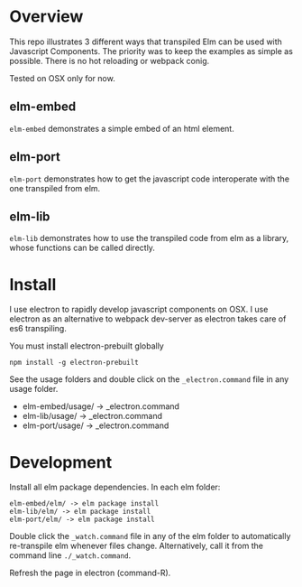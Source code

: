 # Overview

This repo illustrates 3 different ways that transpiled Elm can be used with Javascript Components. The priority was to keep the examples as simple as possible. There is no hot reloading or webpack conig.

Tested on OSX only for now.

## elm-embed

`elm-embed` demonstrates a simple embed of an html element.

## elm-port

`elm-port` demonstrates how to get the javascript code interoperate with the one transpiled from elm.

## elm-lib

`elm-lib` demonstrates how to use the transpiled code from elm as a library, whose functions can be called directly.


# Install

I use electron to rapidly develop javascript components on OSX. I use electron as an alternative to webpack dev-server as electron takes care of es6 transpiling.

You must install electron-prebuilt globally

    npm install -g electron-prebuilt

See the usage folders and double click on the `_electron.command` file in any usage folder.

  * elm-embed/usage/ -> _electron.command
  * elm-lib/usage/  ->  _electron.command
  * elm-port/usage/ -> _electron.command

# Development

Install all elm package dependencies. In each elm folder:

    elm-embed/elm/ -> elm package install
    elm-lib/elm/ -> elm package install
    elm-port/elm/ -> elm package install

Double click the `_watch.command` file in any of the elm folder to automatically re-transpile elm whenever files change. Alternatively, call it from the command line `./_watch.command`.

Refresh the page in electron (command-R).
